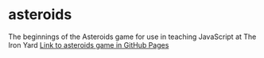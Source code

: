 # asteroids
The beginnings of the Asteroids game for use in teaching JavaScript at The Iron Yard
[Link to asteroids game in GitHub Pages](https://mbp469.github.io/asteroids/)
